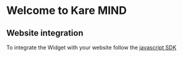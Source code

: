 # Welcome to Kare MIND

## Website integration
To integrate the Widget with your website follow the [javascript SDK](/javascript_sdk)



